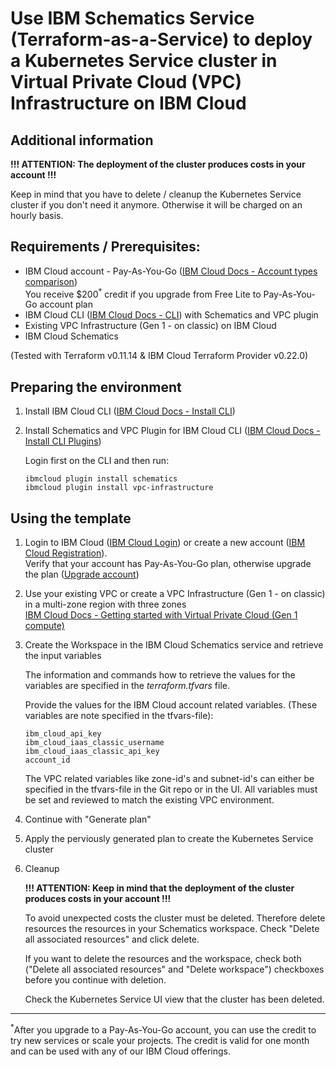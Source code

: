 # Use IBM Schematics Service (Terraform-as-a-Service) to deploy a Kubernetes Service cluster in Virtual Private Cloud (VPC) Infrastructure on IBM Cloud

## Additional information

  **!!! ATTENTION: The deployment of the cluster produces costs in your account !!!**

Keep in mind that you have to delete / cleanup the Kubernetes Service cluster if you don't need it anymore. Otherwise it will be charged on an hourly basis.

## Requirements / Prerequisites:

- IBM Cloud account - Pay-As-You-Go ([IBM Cloud Docs - Account types comparison](https://cloud.ibm.com/docs/account?topic=account-accounts\#liteaccount))  
You receive $200<sup>*</sup> credit if you upgrade from Free Lite to Pay-As-You-Go account plan
- IBM Cloud CLI ([IBM Cloud Docs - CLI](https://cloud.ibm.com/docs/cli?topic=cloud-cli-getting-started)) with Schematics and VPC plugin
- Existing VPC Infrastructure (Gen 1 - on classic) on IBM Cloud
- IBM Cloud Schematics  

(Tested with Terraform v0.11.14 & IBM Cloud Terraform Provider v0.22.0)

## Preparing the environment

1. Install IBM Cloud CLI ([IBM Cloud Docs - Install CLI](https://cloud.ibm.com/docs/cli?topic=cloud-cli-install-ibmcloud-cli))
2. Install Schematics and VPC Plugin for IBM Cloud CLI ([IBM Cloud Docs - Install CLI Plugins](https://cloud.ibm.com/docs/cli?topic=cloud-cli-plug-ins#cli-install-plugin))  

    Login first on the CLI and then run:

    `ibmcloud plugin install schematics`  
    `ibmcloud plugin install vpc-infrastructure`

## Using the template

1. Login to IBM Cloud ([IBM Cloud Login](https://cloud.ibm.com)) or create a new account ([IBM Cloud Registration](https://cloud.ibm.com/registration)).  
Verify that your account has Pay-As-You-Go plan, otherwise upgrade the plan ([Upgrade account](https://cloud.ibm.com/docs/account?topic=account-upgrading-account))

2. Use your existing VPC or create a VPC Infrastructure (Gen 1 - on classic) in a multi-zone region with three zones  
[IBM Cloud Docs - Getting started with Virtual Private Cloud (Gen 1 compute)](https://cloud.ibm.com/docs/vpc-on-classic?topic=vpc-on-classic-getting-started)

3. Create the Workspace in the IBM Cloud Schematics service and retrieve the input variables  

    The information and commands how to retrieve the values for the variables are specified in the _terraform.tfvars_ file.  

    Provide the values for the IBM Cloud account related variables. (These variables are note specified in the tfvars-file):  

    `ibm_cloud_api_key`  
    `ibm_cloud_iaas_classic_username`  
    `ibm_cloud_iaas_classic_api_key`  
    `account_id`

    The VPC related variables like zone-id's and subnet-id's can either be specified in the tfvars-file in the Git repo or in the UI.
    All variables must be set and reviewed to match the existing VPC environment.

4. Continue with "Generate plan"

5. Apply the perviously generated plan to create the Kubernetes Service cluster

6. Cleanup  

    **!!! ATTENTION: Keep in mind that the deployment of the cluster produces costs in your account !!!**  

    To avoid unexpected costs the cluster must be deleted.
    Therefore delete resources the resources in your Schematics workspace. Check "Delete all associated resources" and click delete.

    If you want to delete the resources and the workspace, check both ("Delete all associated resources" and "Delete workspace") checkboxes before you continue with deletion.

    Check the Kubernetes Service UI view that the cluster has been deleted.

---
<sup>*</sup>After you upgrade to a Pay-As-You-Go account, you can use the credit to try new services or scale your projects. The credit is valid for one month and can be used with any of our IBM Cloud offerings.

